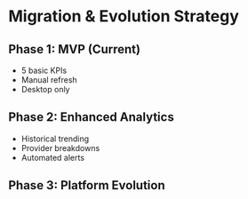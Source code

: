 # Migration & Evolution Strategy

## Phase 1: MVP (Current)
- 5 basic KPIs
- Manual refresh
- Desktop only

## Phase 2: Enhanced Analytics
- Historical trending
- Provider breakdowns
- Automated alerts

## Phase 3: Platform Evolution
```python